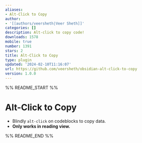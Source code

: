 ```yaml
---
aliases:
- Alt-Click to Copy
author:
- '[[authors/veersheth|Veer Sheth]]'
categories: []
description: Alt-click to copy code!
downloads: 1578
mobile: true
number: 1391
stars: 2
title: Alt-Click to Copy
type: plugin
updated: '2024-02-10T11:16:07'
url: https://github.com/veersheth/obsidian-alt-click-to-copy
version: 1.0.0
---
```


%% README_START %%

# Alt-Click to Copy

- Blindly `alt-click` on codeblocks to copy data. 
- **Only works in reading view.**


%% README_END %%